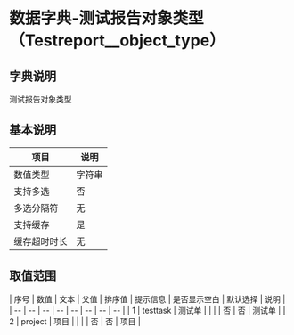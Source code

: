 # 数据字典-测试报告对象类型（Testreport__object_type）
## 字典说明
测试报告对象类型

## 基本说明
| 项目 | 说明 |
| -- | -- |
| 数值类型 | 字符串 |
| 支持多选 | 否 |
| 多选分隔符 | 无 |
| 支持缓存 | 是 |
| 缓存超时时长 | 无 |

## 取值范围
| 序号 | 数值 | 文本 | 父值 | 排序值 | 提示信息 | 是否显示空白 | 默认选择 | 说明 |
| -- | -- | -- | -- | -- | -- | -- | -- |
| 1 | testtask | 测试单 |  |  |  | 否 | 否 | 测试单 |
| 2 | project | 项目 |  |  |  | 否 | 否 | 项目 |

